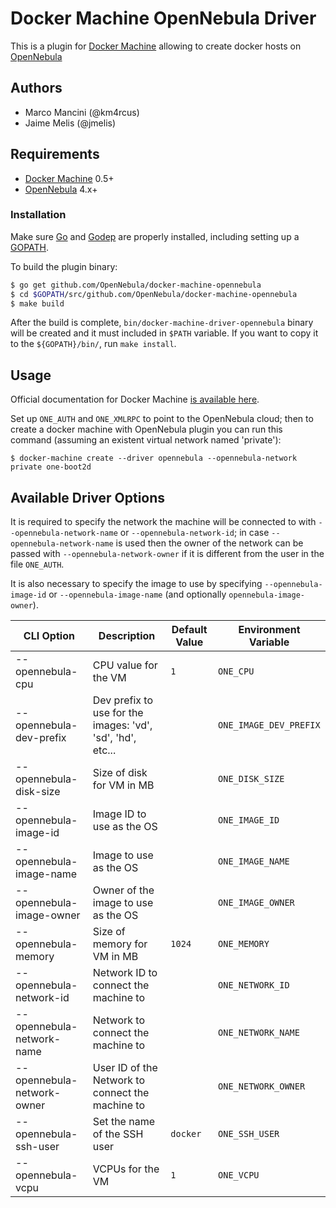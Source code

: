 # Docker Machine OpenNebula Driver

This is a plugin for [Docker Machine](https://docs.docker.com/machine/) allowing to create docker hosts on [OpenNebula](http://www.opennebula.org)

## Authors

* Marco Mancini (@km4rcus)
* Jaime Melis (@jmelis)

## Requirements

* [Docker Machine](https://docs.docker.com/machine/) 0.5+
* [OpenNebula](http://www.opennebula.org) 4.x+

### Installation
Make sure [Go](http://www.golang.org) and [Godep](https://github.com/tools/godep) are properly installed, including setting up a [GOPATH](http://golang.org/doc/code.html#GOPATH).

To build the plugin binary:

```bash
$ go get github.com/OpenNebula/docker-machine-opennebula
$ cd $GOPATH/src/github.com/OpenNebula/docker-machine-opennebula
$ make build
```

After the build is complete, `bin/docker-machine-driver-opennebula` binary will be created and it must included in `$PATH` variable. If you want to copy it to the `${GOPATH}/bin/`, run `make install`.

## Usage
Official documentation for Docker Machine [is available here](https://docs.docker.com/machine/).

Set up `ONE_AUTH` and `ONE_XMLRPC` to point to the OpenNebula cloud; then to create a docker machine with OpenNebula plugin you can run this command (assuming an existent virtual network named 'private'):

```
$ docker-machine create --driver opennebula --opennebula-network private one-boot2d
```

## Available Driver Options

It is required to specify the network the machine will be connected to with `--opennebula-network-name` or `--opennebula-network-id`; in case `--opennebula-network-name` is used then the owner of the network can be passed with `--opennebula-network-owner` if it is different from the user in the file `ONE_AUTH`.

It is also necessary to specify the image to use by specifying `--opennebula-image-id` or `--opennebula-image-name` (and optionally `opennebula-image-owner`).


|         CLI Option         |                        Description                         | Default Value |  Environment Variable  |
|----------------------------|------------------------------------------------------------|---------------|------------------------|
| --opennebula-cpu           | CPU value for the VM                                       | `1`           | `ONE_CPU`              |
| --opennebula-dev-prefix    | Dev prefix to use for the images: 'vd', 'sd', 'hd', etc... |               | `ONE_IMAGE_DEV_PREFIX` |
| --opennebula-disk-size     | Size of disk for VM in MB                                  |               | `ONE_DISK_SIZE`        |
| --opennebula-image-id      | Image ID to use as the OS                                  |               | `ONE_IMAGE_ID`         |
| --opennebula-image-name    | Image to use as the OS                                     |               | `ONE_IMAGE_NAME`       |
| --opennebula-image-owner   | Owner of the image to use as the OS                        |               | `ONE_IMAGE_OWNER`      |
| --opennebula-memory        | Size of memory for VM in MB                                | `1024`        | `ONE_MEMORY`           |
| --opennebula-network-id    | Network ID to connect the machine to                       |               | `ONE_NETWORK_ID`       |
| --opennebula-network-name  | Network to connect the machine to                          |               | `ONE_NETWORK_NAME`     |
| --opennebula-network-owner | User ID of the Network to connect the machine to           |               | `ONE_NETWORK_OWNER`    |
| --opennebula-ssh-user      | Set the name of the SSH user                               | `docker`      | `ONE_SSH_USER`         |
| --opennebula-vcpu          | VCPUs for the VM                                           | `1`           | `ONE_VCPU`             |
